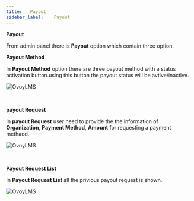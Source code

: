 ```yaml
---
title:   Payout
sidebar_label:    Payout
---
```



 **Payout**

From admin panel there is **Payout** option which contain three option.

**Payout Method**

In **Payout Method** option there are three payout method with a status activation button.using this button the payout status will be avtive/inactive.

![OvoyLMS](/assets/ovoy/payout_method.png)

&nbsp;


**payout Request**

In **payout Request** user need to provide the the information of **Organization**, **Payment Method**, **Amount** for requesting  a payment methaod.

![OvoyLMS](/assets/ovoy/payout_request.png)

&nbsp;

**Payout Request List**
 
 In **Payout Request List** all the privious payout request is shown.

 ![OvoyLMS](/assets/ovoy/payout_request_list.png)
